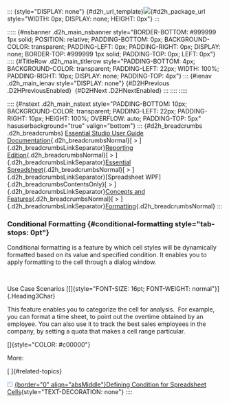::: {style="DISPLAY: none"}
[](ms-xhelp:///?Id=d2h_url_template){#d2h_url_template}![](!package_url!){#d2h_package_url style="WIDTH: 0px; DISPLAY: none; HEIGHT: 0px"}
:::

::::: {#nsbanner .d2h_main_nsbanner style="BORDER-BOTTOM: #999999 1px solid; POSITION: relative; PADDING-BOTTOM: 0px; BACKGROUND-COLOR: transparent; PADDING-LEFT: 0px; PADDING-RIGHT: 0px; DISPLAY: none; BORDER-TOP: #999999 1px solid; PADDING-TOP: 0px; LEFT: 0px"}
:::: {#TitleRow .d2h_main_titlerow style="PADDING-BOTTOM: 4px; BACKGROUND-COLOR: transparent; PADDING-LEFT: 22px; WIDTH: 100%; PADDING-RIGHT: 10px; DISPLAY: none; PADDING-TOP: 4px"}
::: {#ienav .d2h_main_ienav style="DISPLAY: none"}
[](ms-xhelp:///?Id=4e90ea82-008c-4140-b418-d8ddb44508f3){#D2HPrevious .D2HPreviousEnabled}  [](ms-xhelp:///?Id=a191f5ee-f063-44e4-9e0f-8837f4dcb69f){#D2HNext .D2HNextEnabled}
:::
::::
:::::

:::: {#nstext .d2h_main_nstext style="PADDING-BOTTOM: 10px; BACKGROUND-COLOR: transparent; PADDING-LEFT: 22px; PADDING-RIGHT: 10px; HEIGHT: 100%; OVERFLOW: auto; PADDING-TOP: 5px" hasuserbackground="true" valign="bottom"}
::: {#d2h_breadcrumbs .d2h_breadcrumbs}
[Essential Studio User Guide Documentation](ms-xhelp:///?Id=12457748-09e3-4d74-a240-8e049cedf030){.d2h_breadcrumbsNormal}[ \> ]{.d2h_breadcrumbsLinkSeparator}[Reporting Edition](ms-xhelp:///?Id=027aa5b6-6676-4f93-ad23-c20e8c45792e){.d2h_breadcrumbsNormal}[ \> ]{.d2h_breadcrumbsLinkSeparator}[Essential Spreadsheet](ms-xhelp:///?Id=25812fa4-b4ea-4485-bbfb-30849a783142){.d2h_breadcrumbsNormal}[ \> ]{.d2h_breadcrumbsLinkSeparator}[Spreadsheet WPF]{.d2h_breadcrumbsContentsOnly}[ \> ]{.d2h_breadcrumbsLinkSeparator}[Concepts and Features](ms-xhelp:///?Id=804a67a1-e889-4f6c-8d16-34b9ef155da4){.d2h_breadcrumbsNormal}[ \> ]{.d2h_breadcrumbsLinkSeparator}[Formatting](ms-xhelp:///?Id=4e90ea82-008c-4140-b418-d8ddb44508f3){.d2h_breadcrumbsNormal}
:::

### Conditional Formatting {#conditional-formatting style="tab-stops: 0pt"}

Conditional formatting is a feature by which cell styles will be dynamically formatted based on its value and specified condition. It enables you to apply formatting to the cell through a dialog window.

 

Use Case Scenarios [[]{style="FONT-SIZE: 16pt; FONT-WEIGHT: normal"}]{.Heading3Char}

This feature enables you to categorize the cell for analysis.  For example, you can format a time sheet, to point out the overtime obtained by an employee. You can also use it to track the best sales employees in the company, by setting a quota that makes a cell range particular.

[]{style="COLOR: #c00000"} 

More:

[ ]{#related-topics}

[![](button.gif){border="0" align="absMiddle"}Defining Condition for Spreadsheet Cells](ms-xhelp:///?Id=92f9f19a-883e-41cf-9575-7c4e6c958428){style="TEXT-DECORATION: none"}
::::
